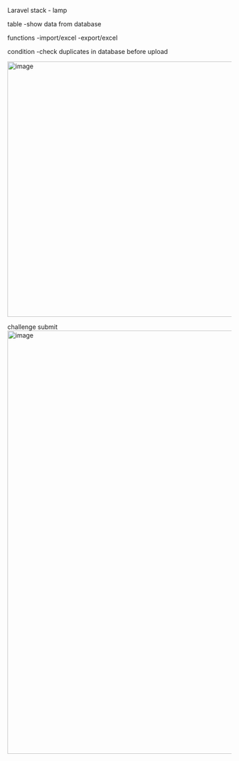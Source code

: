 Laravel
stack - lamp

table
-show data from database

functions
-import/excel
-export/excel

condition
-check duplicates in database before upload


<img width="575" alt="image" src="https://github.com/Leragas/ivtest/assets/70728167/083d48d3-e285-4937-9dea-22c1ac076411">

challenge submit
<img width="953" alt="image" src="https://github.com/Leragas/ivtest/assets/70728167/0adfb463-ff18-4466-9e3c-89daba3b2b4d">

